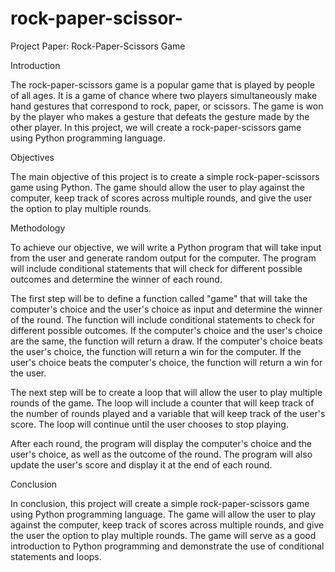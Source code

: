 # rock-paper-scissor-
Project Paper: Rock-Paper-Scissors Game

Introduction

The rock-paper-scissors game is a popular game that is played by people of all ages. It is a game of chance where two players simultaneously make hand gestures that correspond to rock, paper, or scissors. The game is won by the player who makes a gesture that defeats the gesture made by the other player. In this project, we will create a rock-paper-scissors game using Python programming language.

Objectives

The main objective of this project is to create a simple rock-paper-scissors game using Python. The game should allow the user to play against the computer, keep track of scores across multiple rounds, and give the user the option to play multiple rounds.

Methodology

To achieve our objective, we will write a Python program that will take input from the user and generate random output for the computer. The program will include conditional statements that will check for different possible outcomes and determine the winner of each round.

The first step will be to define a function called "game" that will take the computer's choice and the user's choice as input and determine the winner of the round. The function will include conditional statements to check for different possible outcomes. If the computer's choice and the user's choice are the same, the function will return a draw. If the computer's choice beats the user's choice, the function will return a win for the computer. If the user's choice beats the computer's choice, the function will return a win for the user.

The next step will be to create a loop that will allow the user to play multiple rounds of the game. The loop will include a counter that will keep track of the number of rounds played and a variable that will keep track of the user's score. The loop will continue until the user chooses to stop playing.

After each round, the program will display the computer's choice and the user's choice, as well as the outcome of the round. The program will also update the user's score and display it at the end of each round.

Conclusion

In conclusion, this project will create a simple rock-paper-scissors game using Python programming language. The game will allow the user to play against the computer, keep track of scores across multiple rounds, and give the user the option to play multiple rounds. The game will serve as a good introduction to Python programming and demonstrate the use of conditional statements and loops.
